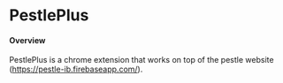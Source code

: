 # PestlePlus
#### Overview
PestlePlus is a chrome extension that works on top of the pestle website (https://pestle-ib.firebaseapp.com/).
